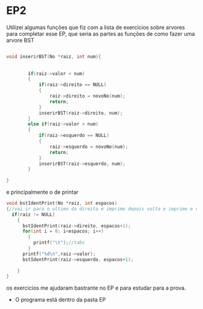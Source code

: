 # EP2

Utilizei algumas funções que fiz com a lista de  exercicios sobre arvores para completar esse EP, que seria as partes as funções de como fazer uma arvore BST
``` C

void inserirBST(No *raiz, int num){
    
    
        if(raiz->valor < num)
        {
            if(raiz->direito == NULL)
            {
                raiz->direito = novoNo(num);
                return;
            }
            inserirBST(raiz->direito, num);
        }
        else if(raiz->valor > num)
        {
            if(raiz->esquerdo == NULL)
            {
                raiz->esquerdo = novoNo(num);
                return;
            }
            inserirBST(raiz->esquerdo, num);
        }
    
}
```
e principalmente o de printar
```c
void bstIdentPrint(No *raiz, int espacos)
{//vai ir para o ultimo da direita e imprime depois volta e imprime e vai ate o ultimo da esquerda e imprime
  if(raiz != NULL)
    {
      bstIdentPrint(raiz->direito, espacos+1);
      for(int i = 0; i<espacos; i++)
        {
          printf("\t");//tabs
        }
      printf("%d\n",raiz->valor);
      bstIdentPrint(raiz->esquerdo, espacos+1);
      
    }
}
```
os exercicios me ajudaram bastrante no EP e para estudar para a prova.

* O programa está dentro da pasta EP
